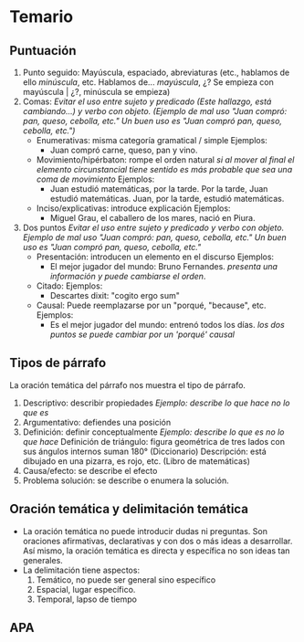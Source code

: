 # Temario
## Puntuación
1. Punto seguido: Mayúscula, espaciado, abreviaturas (etc., hablamos de ello *minúscula*, etc. Hablamos de... *mayúscula*, ¿? Se empieza con mayúscula | ¿?, minúscula se empieza)
2. Comas: *Evitar el uso entre sujeto y predicado (Este hallazgo, está cambiando...) y verbo con objeto. (Ejemplo de mal uso "Juan compró: pan, queso, cebolla, etc." Un buen uso es "Juan compró pan, queso, cebolla, etc.")*
   - Enumerativas: misma categoría gramatical / simple
     Ejemplos:
     - Juan compró carne, queso, pan y vino. 
   - Movimiento/hipérbaton: rompe el orden natural *si al mover al final el elemento circunstancial tiene sentido es más probable que sea una coma de movimiento*
     Ejemplos:
     - Juan estudió matemáticas, por la tarde.
    Por la tarde, Juan estudió matemáticas.
    Juan, por la tarde, estudió matemáticas.
   - Inciso/explicativas: introduce explicación
     Ejemplos: 
     - Miguel Grau, el caballero de los mares, nació en Piura.
3. Dos puntos
   *Evitar el uso entre sujeto y predicado y verbo con objeto. Ejemplo de mal uso "Juan compró: pan, queso, cebolla, etc." Un buen uso es "Juan compró pan, queso, cebolla, etc."*
   - Presentación: introducen un elemento en el discurso
     Ejemplos:
     - El mejor jugador del mundo: Bruno Fernandes. *presenta una información y puede cambiarse el orden*.
   - Citado: 
     Ejemplos:
     - Descartes dixit: "cogito ergo sum"
   - Causal: Puede reemplazarse por un "porqué, "because", etc.
     Ejemplos:
     - Es el mejor jugador del mundo: entrenó todos los días. *los dos puntos se puede cambiar por un 'porqué' causal*
## Tipos de párrafo
La oración temática del párrafo nos muestra el tipo de párrafo.
1. Descriptivo: describir propiedades *Ejemplo: describe lo que hace no lo que es*
2. Argumentativo: defiendes una posición 
3. Definición: definir conceptualmente *Ejemplo: describe lo que es no lo que hace*
   Definición de triángulo: figura geométrica de tres lados con sus ángulos internos suman 180° (Diccionario)
   Descripción: está dibujado en una pizarra, es rojo, etc. (Libro de matemáticas)
4. Causa/efecto: se describe el efecto
5. Problema solución: se describe o enumera la solución.
## Oración temática y delimitación temática
- La oración temática no puede introducir dudas ni preguntas. Son oraciones afirmativas, declarativas y con dos o más ideas a desarrollar. Así mismo, la oración temática es directa y específica no son ideas tan generales.
- La delimitación tiene aspectos:
  1. Temático, no puede ser general sino específico
  2. Espacial, lugar específico.
  3. Temporal, lapso de tiempo
## APA